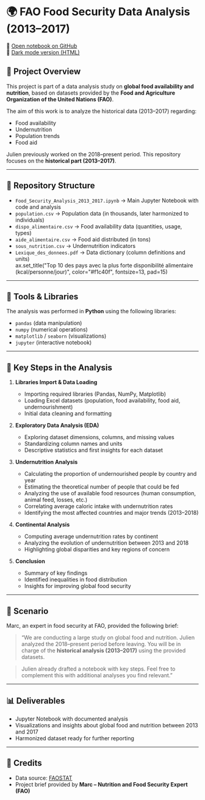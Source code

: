 # 🌍 FAO Food Security Data Analysis (2013–2017)

📗 [Open notebook on GitHub](https://github.com/Stephane-OC/fao-project/blob/main/Food_Security_Analysis_2013_2017.ipynb)  
🌙 [Dark mode version (HTML)](https://stephane-oc.github.io/fao-project/ )

## 📖 Project Overview
This project is part of a data analysis study on **global food availability and nutrition**, based on datasets provided by the **Food and Agriculture Organization of the United Nations (FAO)**.

The aim of this work is to analyze the historical data (2013–2017) regarding:
- Food availability
- Undernutrition
- Population trends
- Food aid

Julien previously worked on the 2018–present period. 
This repository focuses on the **historical part (2013–2017)**.

---

## 📂 Repository Structure
- `Food_Security_Analysis_2013_2017.ipynb` → Main Jupyter Notebook with code and analysis  
- `population.csv` → Population data (in thousands, later harmonized to individuals)  
- `dispo_alimentaire.csv` → Food availability data (quantities, usage, types)  
- `aide_alimentaire.csv` → Food aid distributed (in tons)  
- `sous_nutrition.csv` → Undernutrition indicators  
- `Lexique_des_donnees.pdf` → Data dictionary (column definitions and units)  
ax.set_title("Top 10 des pays avec la plus forte disponibilité alimentaire (kcal/personne/jour)",
             color="#f1c40f", fontsize=13, pad=15)
---

## 🔧 Tools & Libraries
The analysis was performed in **Python** using the following libraries:
- `pandas` (data manipulation)
- `numpy` (numerical operations)
- `matplotlib` / `seaborn` (visualizations)
- `jupyter` (interactive notebook)

---

## 🚀 Key Steps in the Analysis

1. **Libraries Import & Data Loading**  
   - Importing required libraries (Pandas, NumPy, Matplotlib)  
   - Loading Excel datasets (population, food availability, food aid, undernourishment)  
   - Initial data cleaning and formatting  

2. **Exploratory Data Analysis (EDA)**  
   - Exploring dataset dimensions, columns, and missing values  
   - Standardizing column names and units  
   - Descriptive statistics and first insights for each dataset  

3. **Undernutrition Analysis**  
   - Calculating the proportion of undernourished people by country and year  
   - Estimating the theoretical number of people that could be fed  
   - Analyzing the use of available food resources (human consumption, animal feed, losses, etc.)  
   - Correlating average caloric intake with undernutrition rates  
   - Identifying the most affected countries and major trends (2013–2018)  

4. **Continental Analysis**  
   - Computing average undernutrition rates by continent  
   - Analyzing the evolution of undernutrition between 2013 and 2018  
   - Highlighting global disparities and key regions of concern  

5. **Conclusion**  
   - Summary of key findings  
   - Identified inequalities in food distribution  
   - Insights for improving global food security 

---

## 📌 Scenario
Marc, an expert in food security at FAO, provided the following brief:

> “We are conducting a large study on global food and nutrition. 
Julien analyzed the 2018–present period before leaving. 
You will be in charge of the **historical analysis (2013–2017)** using the provided datasets.

> Julien already drafted a notebook with key steps. Feel free to complement this with additional analyses you find relevant.”

---

## 📊 Deliverables
- Jupyter Notebook with documented analysis  
- Visualizations and insights about global food and nutrition between 2013 and 2017  
- Harmonized dataset ready for further reporting  

---

## 🙌 Credits
- Data source: [FAOSTAT](http://www.fao.org/faostat/en/#data)  
- Project brief provided by **Marc – Nutrition and Food Security Expert (FAO)**  

